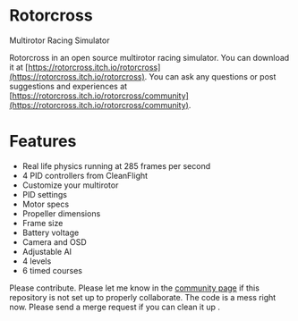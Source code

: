# Rotorcross
Multirotor Racing Simulator

Rotorcross in an open source multirotor racing simulator. You can download it at [https://rotorcross.itch.io/rotorcross](https://rotorcross.itch.io/rotorcross). You can ask any questions or post suggestions and experiences at [https://rotorcross.itch.io/rotorcross/community](https://rotorcross.itch.io/rotorcross/community).

# Features

- Real life physics running at 285 frames per second
- 4 PID controllers from CleanFlight
- Customize your multirotor
 - PID settings
 - Motor specs
 - Propeller dimensions
 - Frame size
 - Battery voltage
 - Camera and OSD
- Adjustable AI
- 4 levels
- 6 timed courses

Please contribute. Please let me know in the [community page](https://rotorcross.itch.io/rotorcross/community) if this repository is not set up to properly collaborate. The code is a mess right now. Please send a merge request if you can clean it up .
